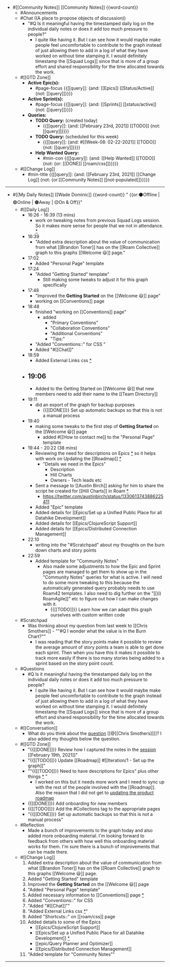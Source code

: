 - #[[Community Notes]] [[Community Notes]] {{word-count}}
    - #Announcements
    - #Chat ((A place to propose objects of discussion))
        - "#Q Is it meaningful having the timestamped daily log on the individual daily notes or does it add too much pressure to people?"
            - I quite like having it. But I can see how it would maybe make people feel uncomfortable to contribute to the graph instead of just allowing them to add in a log of what they have worked on without time stamping it. I would definitely timestamp the [[Squad Logs]] since that is more of a group effort and shared responsibility for the time allocated towards the work. 
    - #[[GTD Zone]]
        - **Active Epic(s):**
            - #page-focus {{[[query]]: {and: [[Epics]] [[Status/Active]] {not: [[query]]}}}}
        - **Active Sprint(s):**
            - #page-focus {{[[query]]: {and: [[Sprints]] [[status/active]] {not: [[query]]}}}}
        - **Queries:**
            - **TODO Query:** (created today)
                - {{[[query]]: {and: [[February 23rd, 2021]] [[TODO]] {not: [[query]]}}}}
            - **TODO Query:** (scheduled for this week)
                - {{[[query]]: {and: #[[Week-08: 02-22-2021]] [[TODO]] {not: [[query]]}}}}
            - **Help Wanted Query:**
                - #min-con {{[[query]]: {and: [[Help Wanted]] [[TODO]] {not: {or: [[DONE]] [[roam/css]]}}}}}
    - #[[Change Log]]
        - #min-title {{[[query]]: {and: [[February 23rd, 2021]] [[Change Log]] {not: {or:[[Community Notes]] [[not-populated]]}}}}}
- ---
- #[[My Daily Notes]] [[Wade Dominic]] {{word-count}} " {{or:⚫️Offline | 🟢Online | 🟠Away | 🟡On & Off}}"
    - #[[Daily Log]]
        - 16:26 - 16:39 (13 mins)
            - work on tweaking notes from previous Squad Logs session. So it makes more sense for people that we not in attendance. [*](((dKNfiCi1Y)))
        - 16:39
            - "Added extra description about the value of communication from what [[Brandon Toner]] has on the [[Roam Collective]] graph to this graphs [[Welcome 😃]] page."
        - 17:02
            - Added "Personal Page" template
        - 17:24
            - "Added "Getting Started" template"
                - Still making some tweaks to adjust it for this graph specifically  
        - 17:48
            - "Improved the **Getting Started** on the [[Welcome 😃]] page"
            - working on [[Conventions]] page
        - 18:48
            - finished "working on [[Conventions]] page"
                - added
                    - "Primary Conventions"
                    - "Collaboration Conventions"
                    - "Additional Conventions" 
                    - "Tips:"
            - "Added "Conventions::" for CSS "
            - Added "#[[Chat]]"
        - 18:59
            - Added External Links css [*](((JHATW34_a)))
        - 19:06
            - 
            - Added to the Getting Started on [[Welcome 😃]] that new members need to add their name to the [[Team Directory]]  
        - 19:11
            - did an export of the graph for backup purposes
                - {{[[DONE]]}} Set up automatic backups so that this is not a manual process
        - 19:40
            - making some tweaks to the first step of **Getting Started** on the [[Welcome 😃]] page
                - added #[[How to contact me]] to the "Personal Page" template
        - 19:44 - 20:22 (38 mins)
            - Reviewing the need for descriptions on Epics [*](((I9CagTQHC))) so it helps with work on Updating the [[Roadmap]] [*](((56fAhDPA1)))
                - "Details we need in the Epics" 
                    - Description
                    - Hill Charts
                    - Owners - Tech leads etc
            - Sent a message to [[Austin Birch]] asking for him to share the script he created for [[Hill Charts]] in Roam [*](((OgP8UUAq1))) 
                - https://twitter.com/austinbirch/status/1330613743886225411
            - Added "Epic" template
            - Added details for [[Epics/Set up a Unified Public Place for all Datahike Development]] 
            - Added details for [[Epics/ClojureScript Support]]
            - Added details for [[Epics/Distributed Connection Management]]
        - 22:10
            - writing into the "#Scratchpad" about my thoughts on the burn down charts and story points 
        - 22:59
            - Added template for "Community Notes"
                - Also made some adjustments to how the Epic and Sprint pages are managed to get them to show up in the "Community Notes" queries for what is active. I will need to do some more tweaking to this because the automatically generated query probably needs to use Roam42 templates. I also need to dig further on the "[[(i) RoamAgile]]" etc to figure out how I can make changes with it.
                    - {{[[TODO]]}} Learn how we can adapt this graph ourselves with custom written code
    - #Scratchpad
        - Was thinking about my question from last week to [[Chris Smothers]] - ""#Q I wonder what the value is in the Burn Chart?""
            - I was reading that the story points make it possible to review the average amount of story points a team is able to get done each sprint. Then when you have this it makes it possible to track more easily if there is too many stories being added to a sprint based on the story point count. 
    - #Questions
        - #Q Is it meaningful having the timestamped daily log on the individual daily notes or does it add too much pressure to people?
            - I quite like having it. But I can see how it would maybe make people feel uncomfortable to contribute to the graph instead of just allowing them to add in a log of what they have worked on without time stamping it. I would definitely timestamp the [[Squad Logs]] since that is more of a group effort and shared responsibility for the time allocated towards the work. 
    - #[[Conversation]]
        - What do you think about the [question](((DXfFS6E4T))) [[@[[Chris Smothers]]]]? I also added my thoughts below the question.
    - #[[GTD Zone]]
        - "{{[[DONE]]}} Review how I captured the notes in the [session](((pDz7IiJv6))) [[February 19th, 2021]]"
        - "{{[[TODO]]}} Update [[Roadmap]] #[[Iteration/1 - Set up the graph]]"
        - ""{{[[TODO]]}} Need to have descriptions for Epics" plus other things [*](((zs5_uXspn))) "
            - I worked on this but it needs more work and I need to sync up with the rest of the people involved with the [[Roadmap]]. Also the reason that I did not get to [updating the product roadmap](((56fAhDPA1)))
        - {{[[DONE]]}} Add onboarding for new members 
        - {{[[TODO]]}} Add the #Collections tag to the appropriate pages
        - "{{[[DONE]]}} Set up automatic backups so that this is not a manual process"
    - #Reflection
        - Made a bunch of improvements to the graph today and also added more onboarding material. I'm looking forward to feedback from others with how well this onboarding material works for them. I'm sure there is a bunch of improvements that can be made there. 
    - #[[Change Log]]
        1. Added extra description about the value of communication from what [[Brandon Toner]] has on the [[Roam Collective]] graph to this graphs [[Welcome 😃]] page.
        2. Added "Getting Started" template
        3. Improved the **Getting Started** on the [[Welcome 😃]] page
        4. "Added "Personal Page" template"
        5. Added necessary information to [[Conventions]] page [*](((jBO4xptyJ))) 
        6. Added "Conventions::" for CSS 
        7. "Added "#[[Chat]]""
        8. "Added External Links css [*](((JHATW34_a)))"
        9. Added "Shortcuts::" on [[roam/css]] page 
        10. Added details to some of the Epics 
            - [[Epics/ClojureScript Support]]
            - [[Epics/Set up a Unified Public Place for all Datahike Development]]  [*](((J-ODJeW0D))) 
            - [[epic/Query Planner and Optimizer]]
            - [[Epics/Distributed Connection Management]]
        11. "Added template for "Community Notes""
- ---
